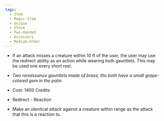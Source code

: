 ```yaml
---
tags:
  - Item
  - Magic-Item
  - Unique
  - Glove
  - Two-Handed
  - Accessory
  - Medium-Armor
---
```

- If an attack misses a creature within 10 ft of the user, the user may use the redirect ability as an action while wearing both gauntlets. This may be used one every short rest.
- *Two renaissance gauntlets made of brass, the both have a small grape-colored gem in the palm.*
- Cost: 1400 Credits

- Redirect - Reaction
- Make an identical attack against a creature within range as the attack that this is a reaction to. 